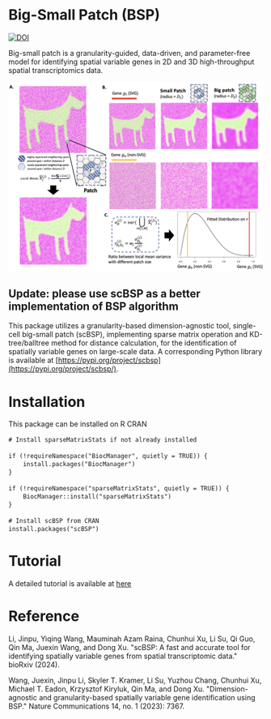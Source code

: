 # Big-Small Patch (BSP)

[![DOI](https://zenodo.org/badge/603900314.svg)](https://zenodo.org/doi/10.5281/zenodo.10019315)

Big-small patch is a granularity-guided, data-driven, and parameter-free model for identifying spatial variable genes in 2D and 3D high-throughput spatial transcriptomics data.

![BSP](flowchart.png)

## Update: please use scBSP as a better implementation of BSP algorithm

This package utilizes a granularity-based dimension-agnostic tool, single-cell big-small patch (scBSP), implementing sparse matrix operation and KD-tree/balltree method for distance calculation, for the identification of spatially variable genes on
large-scale data. A corresponding Python library is available at [https://pypi.org/project/scbsp](https://pypi.org/project/scbsp/).

# Installation
This package can be installed on R CRAN
```
# Install sparseMatrixStats if not already installed

if (!requireNamespace("BiocManager", quietly = TRUE)) {
    install.packages("BiocManager")
}

if (!requireNamespace("sparseMatrixStats", quietly = TRUE)) {
    BiocManager::install("sparseMatrixStats")
}

# Install scBSP from CRAN
install.packages("scBSP")

```

# Tutorial
A detailed tutorial is available at [here](https://castleli.github.io/scBSP/scBSP.html)

# Reference
Li, Jinpu, Yiqing Wang, Mauminah Azam Raina, Chunhui Xu, Li Su, Qi Guo, Qin Ma, Juexin Wang, and Dong Xu. "scBSP: A fast and accurate tool for identifying spatially variable genes from spatial transcriptomic data." bioRxiv (2024).

Wang, Juexin, Jinpu Li, Skyler T. Kramer, Li Su, Yuzhou Chang, Chunhui Xu, Michael T. Eadon, Krzysztof Kiryluk, Qin Ma, and Dong Xu. "Dimension-agnostic and granularity-based spatially variable gene identification using BSP." Nature Communications 14, no. 1 (2023): 7367.

